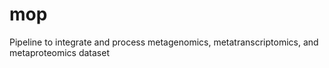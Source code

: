 # mop
Pipeline to integrate and process metagenomics, metatranscriptomics, and metaproteomics dataset
